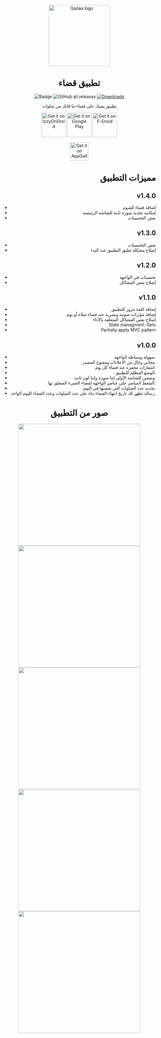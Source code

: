 <div align="center">

<img src="https://user-images.githubusercontent.com/50374022/151571263-02d7d411-b9cb-4057-8dfb-d3bd42f96915.png" alt='Qadaa logo' width="200"/>

# تطبيق قضاء

![Badge](https://img.shields.io/github/v/release/muslimpack/Qadaa)
![GitHub all releases](https://img.shields.io/github/downloads/HasanEltantawy/Qadaa/total?color=green&label=Total%20Downloads)
[![Downloads](https://PlayBadges.pavi2410.me/badge/downloads?id=com.hassaneltantawy.qadaa)](https://play.google.com/store/apps/details?id=com.hassaneltantawy.qadaa)




تطبيق يعينك على قضاء ما فاتك من صلوات


[<img src="https://user-images.githubusercontent.com/108153032/175767758-fa4fa6f2-f679-4481-84bc-ba4736c1a2fd.png"
      alt='Get it on IzzyOnDroid'
      height="80">](https://apt.izzysoft.de/fdroid/index/apk/com.hassaneltantawy.qadaa)
[<img src="https://user-images.githubusercontent.com/15004217/36810046-fa306856-1cc9-11e8-808e-6eb8a81783c7.png"
      alt='Get it on Google Play'
      height="80">](https://play.google.com/store/apps/details?id=com.hassaneltantawy.qadaa)
<a href="https://f-droid.org/packages/com.hassaneltantawy.qadaa">
    <img src="https://fdroid.gitlab.io/artwork/badge/get-it-on.png"
    alt="Get it on F-Droid"
    height="80">
</a>

[<img src="https://user-images.githubusercontent.com/50374022/152713265-c54cec69-9583-4ecd-bc7c-35b227c4a8cf.png"
      alt='Get it on AppGallery'
      height="60">](https://appgallery.huawei.com/app/C105464965)

<div align="right">

# مميزات التطبيق

## v1.4.0

- إضافة قضاء للصوم
- إمكانية تحديد صورة ثابتة للشاشة الرئيسية
- بعض التحسينات

## v1.3.0

- بعض التحسينات
- إصلاح مشكلة تعليق التطبيق عند البدء


## v1.2.0

- تحسينات في الواجهة
- إصلاح بعض المشاكل

## v1.1.0

- إضافة كلمة مرور للتطبيق
- إضافة مؤثرات صوتية وبصرية عند قضاء صلاة أو يوم
- إصلاح بعض المشاكل المتعلقة بالأداء
- State managment: Getx
- Partially apply MVC pattern

## v1.0.0

- سهولة وبساطة الواجهة.
- مجاني وخال من الاعلانات ومفتوح المصدر.
- اشعارات محفزة عند قضاء كل يوم.
- الوضع المظلم للتطبيق.
- وضعين للشاشة الأولى إما صورة وإما لون ثابت.
- الضغط المباشر على عناصر الواجهة لقضاء الشيء المتعلق بها.
- تحديد عدد الصلوات التي تقضيها في اليوم.
- رسالة تظهر لك تاريخ انتهاء القضاء بناء على عدد الصلوات وعدد القضاء لليوم الواحد.

<div align="center">

# صور من التطبيق

<p align="center">
  <img src="https://github.com/muslimpack/Qadaa/assets/50374022/8bbb7aff-69a7-48fc-a06f-ae7fdec75631" height="400" >
  <img src="https://github.com/muslimpack/Qadaa/assets/50374022/7d74f37c-60ce-4ae0-8b3e-1ef42edc3391" height="400" >
  <img src="https://github.com/muslimpack/Qadaa/assets/50374022/1bc1d49a-c1d4-4e27-9325-878e7b3e3b30" height="400" >
  <img src="https://github.com/muslimpack/Qadaa/assets/50374022/d1efab35-6cd5-4efd-959b-a1f1db781d16" height="400" >
  <img src="https://github.com/muslimpack/Qadaa/assets/50374022/98ff07d5-d6f0-4deb-a492-d425216ad45d" height="400" >
</p>
